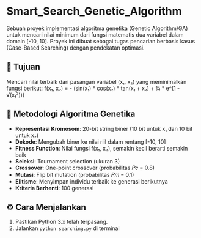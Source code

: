 # Smart_Search_Genetic_Algorithm
Sebuah proyek implementasi algoritma genetika (Genetic Algorithm/GA) untuk mencari nilai minimum dari fungsi matematis dua variabel dalam domain [-10, 10]. Proyek ini dibuat sebagai tugas pencarian berbasis kasus (Case-Based Searching) dengan pendekatan optimasi.

## 📌 Tujuan
Mencari nilai terbaik dari pasangan variabel (x₁, x₂) yang meminimalkan fungsi berikut:
f(x₁, x₂) = - (sin(x₁) * cos(x₂) * tan(x₁ + x₂) + ¾ * e^(1 - √(x₁²)))

## 🧠 Metodologi Algoritma Genetika
- **Representasi Kromosom**: 20-bit string biner (10 bit untuk x₁ dan 10 bit untuk x₂)
- **Dekode**: Mengubah biner ke nilai riil dalam rentang [-10, 10]
- **Fitness Function**: Nilai fungsi f(x₁, x₂), semakin kecil berarti semakin baik
- **Seleksi**: Tournament selection (ukuran 3)
- **Crossover**: One-point crossover (probabilitas 𝑃𝑐 = 0.8)
- **Mutasi**: Flip bit mutation (probabilitas 𝑃𝑚 = 0.1)
- **Elitisme**: Menyimpan individu terbaik ke generasi berikutnya
- **Kriteria Berhenti**: 100 generasi

## ⚙️ Cara Menjalankan
1. Pastikan Python 3.x telah terpasang.
2. Jalankan `python searching.py` di terminal 
